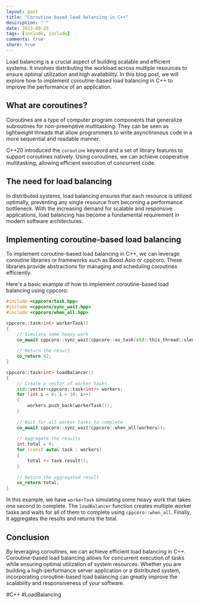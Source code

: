 ```yaml
---
layout: post
title: "Coroutine-based load balancing in C++"
description: " "
date: 2023-09-25
tags: [include, include]
comments: true
share: true
---
```


Load balancing is a crucial aspect of building scalable and efficient systems. It involves distributing the workload across multiple resources to ensure optimal utilization and high availability. In this blog post, we will explore how to implement coroutine-based load balancing in C++ to improve the performance of an application.

## What are coroutines?

Coroutines are a type of computer program components that generalize subroutines for non-preemptive multitasking. They can be seen as lightweight threads that allow programmers to write asynchronous code in a more sequential and readable manner.

C++20 introduced the `coroutine` keyword and a set of library features to support coroutines natively. Using coroutines, we can achieve cooperative multitasking, allowing efficient execution of concurrent code.

## The need for load balancing

In distributed systems, load balancing ensures that each resource is utilized optimally, preventing any single resource from becoming a performance bottleneck. With the increasing demand for scalable and responsive applications, load balancing has become a fundamental requirement in modern software architectures.

## Implementing coroutine-based load balancing

To implement coroutine-based load balancing in C++, we can leverage coroutine libraries or frameworks such as Boost.Asio or cppcoro. These libraries provide abstractions for managing and scheduling coroutines efficiently.

Here's a basic example of how to implement coroutine-based load balancing using cppcoro:

```cpp
#include <cppcoro/task.hpp>
#include <cppcoro/sync_wait.hpp>
#include <cppcoro/when_all.hpp>

cppcoro::task<int> workerTask()
{
    // Simulate some heavy work
    co_await cppcoro::sync_wait(cppcoro::as_task(std::this_thread::sleep_for(std::chrono::seconds(1))));
    
    // Return the result
    co_return 42;
}

cppcoro::task<int> loadBalancer()
{
    // Create a vector of worker tasks
    std::vector<cppcoro::task<int>> workers;
    for (int i = 0; i < 10; i++)
    {
        workers.push_back(workerTask());
    }
    
    // Wait for all worker tasks to complete
    co_await cppcoro::sync_wait(cppcoro::when_all(workers));
    
    // Aggregate the results
    int total = 0;
    for (const auto& task : workers)
    {
        total += task.result();
    }
    
    // Return the aggregated result
    co_return total;
}
```

In this example, we have `workerTask` simulating some heavy work that takes one second to complete. The `loadBalancer` function creates multiple worker tasks and waits for all of them to complete using `cppcoro::when_all`. Finally, it aggregates the results and returns the total.

## Conclusion

By leveraging coroutines, we can achieve efficient load balancing in C++. Coroutine-based load balancing allows for concurrent execution of tasks while ensuring optimal utilization of system resources. Whether you are building a high-performance server application or a distributed system, incorporating coroutine-based load balancing can greatly improve the scalability and responsiveness of your software.

#C++ #LoadBalancing